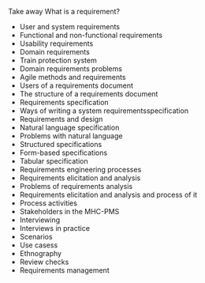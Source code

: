 Take away
What is a requirement?
- User and system requirements
- Functional and non-functional requirements
- Usability requirements
- Domain requirements
- Train protection system
- Domain requirements problems
- Agile methods and requirements
- Users of a requirements document
- The structure of a requirements document
- Requirements specification
- Ways of writing a system requirementsspecification
- Requirements and design
- Natural language specification
- Problems with natural language
- Structured specifications
- Form-based specifications
- Tabular specification
- Requirements engineering processes
- Requirements elicitation and analysis
- Problems of requirements analysis
- Requirements elicitation and analysis and process of it
- Process activities
- Stakeholders in the MHC-PMS
- Interviewing
- Interviews in practice
- Scenarios
- Use casess
- Ethnography
- Review checks
- Requirements management

